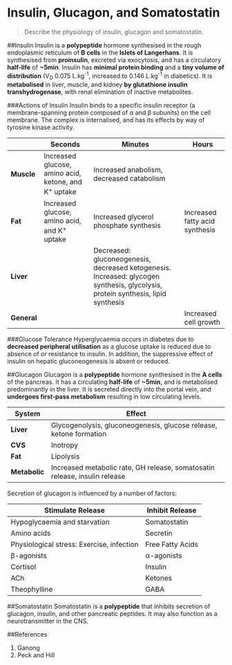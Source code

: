 # Insulin, Glucagon, and Somatostatin
> Describe the physiology of insulin, glucagon and somatostatin.

##Insulin
Insulin is a **polypeptide** hormone synthesised in the rough endoplasmic reticulum of **B cells** in the **Islets of Langerhans**. It is synthesised from **proinsulin**, excreted via exocytosis, and has a circulatory **half-life** of **~5min**. Insulin has **minimal protein binding** and a **tiny volume of distribution** (V<sub>D</sub> 0.075 L.kg<sup>-1</sup>, increased to 0.146 L.kg<sup>-1</sup> in diabetics). It is **metabolised** in liver, muscle, and kidney **by glutathione insulin transhydrogenase**, with renal elimination of inactive metabolites.

###Actions of Insulin
Insulin binds to a specific insulin receptor (a membrane-spanning protein composed of α and β subunits)  on the cell membrane. The complex is internalised, and has its effects by way of tyrosine kinase activity.

||Seconds|Minutes|Hours|
|--|--|--|--|
|**Muscle**|Increased glucose, amino acid, ketone, and K<sup>+</sup> uptake|Increased anabolism, decreased catabolism||
|**Fat**|Increased glucose, amino acid, and K<sup>+</sup> uptake|Increased glycerol phosphate synthesis|Increased fatty acid synthesis|
|**Liver**||Decreased: gluconeogenesis, decreased ketogenesis. Increased: glycogen synthesis, glycolysis, protein synthesis, lipid synthesis||
|**General**|||Increased cell growth|

###Glucose Tolerance
Hyperglycaemia occurs in diabetes due to **decreased peripheral utilisation** as a glucose uptake is reduced due to absence of or resistance to insulin. In addition, the suppressive effect of insulin on hepatic gluconeogenesis is absent or reduced. 

##Glucagon
Glucagon is a **polypeptide** hormone synthesised in the **A cells** of the pancreas. It has a circulating **half-life** of **~5min**, and is metabolised predominantly in the liver. It is secreted directly into the portal vein, and **undergoes first-pass metabolism** resulting in low circulating levels.

|System|Effect|
|--|--|
|**Liver**|Glycogenolysis, gluconeogenesis, glucose release, ketone formation|
|**CVS**| Inotropy|
|**Fat**|Lipolysis|
|**Metabolic**|Increased metabolic rate, GH release, somatosatin release, insulin release|

Secretion of glucagon is influenced by a number of factors:

|Stimulate Release|Inhibit Release|
|--|--|
|Hypoglycaemia and starvation|Somatostatin|
|Amino acids|Secretin
|Physiological stress: Exercise, infection|Free Fatty Acids|
|β-agonists|α-agonists
|Cortisol|Insulin|
|ACh|Ketones|
|Theophylline|GABA|

##Somatostatin
Somatostatin is a **polypeptide** that inhibits secretion of glucagon, insulin, and other pancreatic peptides. It may also function as a neurotransmitter in the CNS.


##References
1. Ganong
2. Peck and Hill